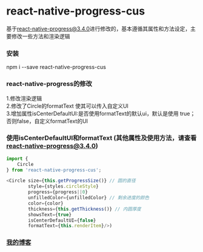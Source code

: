 # react-native-progress-cus
基于[react-native-progress@3.4.0](https://github.com/oblador/react-native-progress)进行修改的，基本遵循其属性和方法设定，主要修改一些方法和渲染逻辑

### 安装
npm i --save react-native-progress-cus

### react-native-progress的修改
1.修改渲染逻辑 <br>
2.修改了Circle的formatText 使其可以传入自定义UI <br>
3.增加属性isCenterDefaultUI:是否使用formatText的默认ui，默认是使用 true；否则false，自定义formatText的UI <br>

### 使用isCenterDefaultUI和formatText (其他属性及使用方法，请查看[react-native-progress@3.4.0](https://github.com/oblador/react-native-progress))
```javascript
import {
    Circle
} from 'react-native-progress-cus';

<Circle size={this.getProgressSize()} // 圆的直径
        style={styles.circleStyle}
        progress={progress||0}
        unfilledColor={unfilledColor} // 剩余进度的颜色
        color={color}
        thickness={this.getThickness()} // 内圆厚度
        showsText={true}
        isCenterDefaultUI={false}
        formatText={this.renderItem}/>)
```

### [我的博客](http://blog.sina.com.cn/s/articlelist_6078695441_0_1.html)
